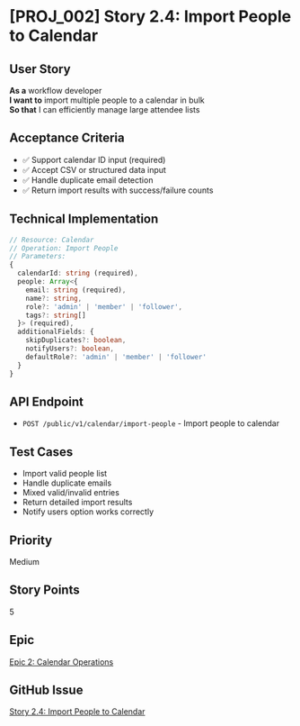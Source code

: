 # [PROJ_002] Story 2.4: Import People to Calendar

## User Story
**As a** workflow developer  
**I want to** import multiple people to a calendar in bulk  
**So that** I can efficiently manage large attendee lists

## Acceptance Criteria
- ✅ Support calendar ID input (required)
- ✅ Accept CSV or structured data input
- ✅ Handle duplicate email detection
- ✅ Return import results with success/failure counts

## Technical Implementation
```typescript
// Resource: Calendar
// Operation: Import People
// Parameters:
{
  calendarId: string (required),
  people: Array<{
    email: string (required),
    name?: string,
    role?: 'admin' | 'member' | 'follower',
    tags?: string[]
  }> (required),
  additionalFields: {
    skipDuplicates?: boolean,
    notifyUsers?: boolean,
    defaultRole?: 'admin' | 'member' | 'follower'
  }
}
```

## API Endpoint
- `POST /public/v1/calendar/import-people` - Import people to calendar

## Test Cases
- Import valid people list
- Handle duplicate emails
- Mixed valid/invalid entries
- Return detailed import results
- Notify users option works correctly

## Priority
Medium

## Story Points
5

## Epic
[Epic 2: Calendar Operations](./epic.md)

## GitHub Issue
[Story 2.4: Import People to Calendar](https://github.com/cbnsndwch/n8n-nodes-luma/issues/20)

